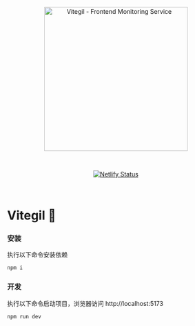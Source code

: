 <p align="center">
  <a href="https://github.com/vitegil/vitegil" target="_blank" rel="noopener noreferrer">
    <img width="333" src="https://user-images.githubusercontent.com/62364938/182828182-e452fdee-b6ce-47a2-8bff-3e28a6f0f160.png" alt="Vitegil - Frontend Monitoring Service">
  </a>
</p>
<br/>

<p align="center">
  <a href="https://vitegil.netlify.app"><img src="https://api.netlify.com/api/v1/badges/e313f515-096a-42a7-992d-1a73cae0829e/deploy-status" alt="Netlify Status"></a>
</p>
<br/>

# Vitegil 🔭

### 安装

执行以下命令安装依赖

```bash
npm i
```

### 开发

执行以下命令启动项目，浏览器访问 http://localhost:5173

```bash
npm run dev
```
